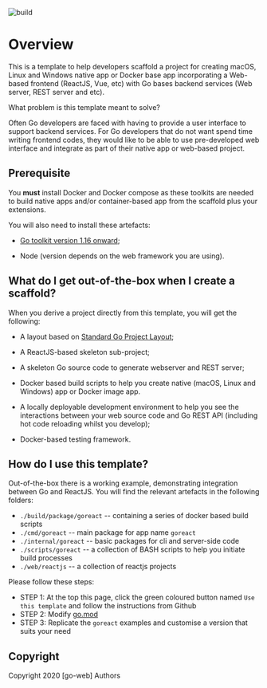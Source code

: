 ![build](https://github.com/paulwizviz/go-web/workflows/build/badge.svg)

# Overview

This is a template to help developers scaffold a project for creating macOS, Linux and Windows native app or Docker base app incorporating a Web-based frontend (ReactJS, Vue, etc) with Go bases backend services (Web server, REST server and etc).

What problem is this template meant to solve?

Often Go developers are faced with having to provide a user interface to support backend services. For Go developers that do not want spend time writing frontend codes, they would like to be able to use pre-developed web interface and integrate as part of their native app or web-based project.

## Prerequisite

You **must** install Docker and Docker compose as these toolkits are needed to build native apps and/or container-based app from the scaffold plus your extensions.

You will also need to install these artefacts:

* [Go toolkit version 1.16 onward](https://blog.golang.org/);

* Node (version depends on the web framework you are using).

## <a name="out-of-the-box">What do I get out-of-the-box when I create a scaffold</a>?

When you derive a project directly from this template, you will get the following:

* A layout based on [Standard Go Project Layout](https://github.com/golang-standards/project-layout);

* A ReactJS-based skeleton sub-project;

* A skeleton Go source code to generate webserver and REST server;

* Docker based build scripts to help you create native (macOS, Linux and Windows) app or Docker image app.

* A locally deployable development environment to help you see the interactions between your web source code and Go REST API (including hot code reloading whilst you develop);

* Docker-based testing framework. 

## How do I use this template?

Out-of-the-box there is a working example, demonstrating integration between Go and ReactJS. You will find the relevant artefacts in the following folders:

* `./build/package/goreact` -- containing a series of docker based build scripts
* `./cmd/goreact` -- main package for app name `goreact`
* `./internal/goreact` -- basic packages for cli and server-side code
* `./scripts/goreact` -- a collection of BASH scripts to help you initiate build processes
* `./web/reactjs` -- a collection of reactjs projects

Please follow these steps:

* STEP 1: At the top this page, click the green coloured button named `Use this template` and follow the instructions from Github
* STEP 2: Modify [go.mod](./go.mod)
* STEP 3: Replicate the `goreact` examples and customise a version that suits your need

## Copyright

Copyright 2020 [go-web] Authors